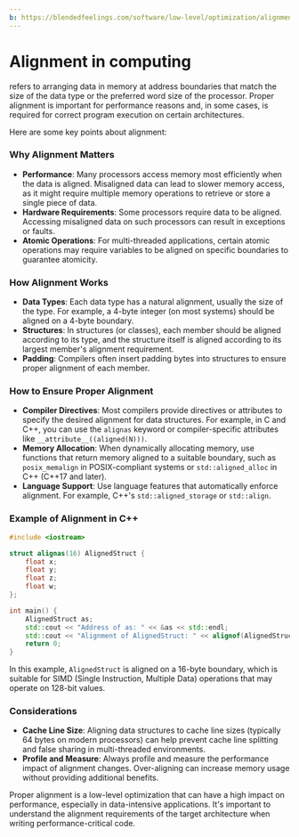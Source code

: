 ```yaml
---
b: https://blendedfeelings.com/software/low-level/optimization/alignment.md
---
```


# Alignment in computing 
refers to arranging data in memory at address boundaries that match the size of the data type or the preferred word size of the processor. Proper alignment is important for performance reasons and, in some cases, is required for correct program execution on certain architectures.

Here are some key points about alignment:

### Why Alignment Matters
- **Performance**: Many processors access memory most efficiently when the data is aligned. Misaligned data can lead to slower memory access, as it might require multiple memory operations to retrieve or store a single piece of data.
- **Hardware Requirements**: Some processors require data to be aligned. Accessing misaligned data on such processors can result in exceptions or faults.
- **Atomic Operations**: For multi-threaded applications, certain atomic operations may require variables to be aligned on specific boundaries to guarantee atomicity.

### How Alignment Works
- **Data Types**: Each data type has a natural alignment, usually the size of the type. For example, a 4-byte integer (on most systems) should be aligned on a 4-byte boundary.
- **Structures**: In structures (or classes), each member should be aligned according to its type, and the structure itself is aligned according to its largest member's alignment requirement.
- **Padding**: Compilers often insert padding bytes into structures to ensure proper alignment of each member.

### How to Ensure Proper Alignment
- **Compiler Directives**: Most compilers provide directives or attributes to specify the desired alignment for data structures. For example, in C and C++, you can use the `alignas` keyword or compiler-specific attributes like `__attribute__((aligned(N)))`.
- **Memory Allocation**: When dynamically allocating memory, use functions that return memory aligned to a suitable boundary, such as `posix_memalign` in POSIX-compliant systems or `std::aligned_alloc` in C++ (C++17 and later).
- **Language Support**: Use language features that automatically enforce alignment. For example, C++'s `std::aligned_storage` or `std::align`.

### Example of Alignment in C++
```c++
#include <iostream>

struct alignas(16) AlignedStruct {
    float x;
    float y;
    float z;
    float w;
};

int main() {
    AlignedStruct as;
    std::cout << "Address of as: " << &as << std::endl;
    std::cout << "Alignment of AlignedStruct: " << alignof(AlignedStruct) << std::endl;
    return 0;
}
```

In this example, `AlignedStruct` is aligned on a 16-byte boundary, which is suitable for SIMD (Single Instruction, Multiple Data) operations that may operate on 128-bit values.

### Considerations
- **Cache Line Size**: Aligning data structures to cache line sizes (typically 64 bytes on modern processors) can help prevent cache line splitting and false sharing in multi-threaded environments.
- **Profile and Measure**: Always profile and measure the performance impact of alignment changes. Over-aligning can increase memory usage without providing additional benefits.

Proper alignment is a low-level optimization that can have a high impact on performance, especially in data-intensive applications. It's important to understand the alignment requirements of the target architecture when writing performance-critical code.